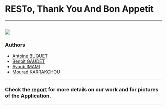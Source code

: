 # RESTo, Thank You And Bon Appetit
---
![](/front-end-resto/src/assets/resto-logo-vert.png)
---
### Authors
- [Antoine BUQUET](https://github.com/antoinebqt)
- [Benoit GAUDET](https://github.com/BenoitGAUDET38)
- [Ayoub IMAMI](https://github.com/AyoubIMAMI)
- [Mourad KARRAKCHOU](https://github.com/MouradKarrakchou)
---
### Check the [report](/CI_Rapport_RESTo.pdf) for more details on our work and for pictures of the Application.
---
